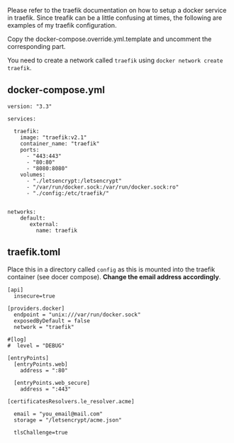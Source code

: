Please refer to the traefik documentation on how to setup a docker service in traefik. Since treafik can be a little
confusing at times, the following are examples of my traefik configuration.

Copy the docker-compose.override.yml.template and uncomment the corresponding part.

You need to create a network called `traefik` using `docker network create traefik`.
## docker-compose.yml

```
version: "3.3"

services:

  traefik:
    image: "traefik:v2.1"
    container_name: "traefik"
    ports:
      - "443:443"
      - "80:80"
      - "8080:8080"
    volumes:
      - "./letsencrypt:/letsencrypt"
      - "/var/run/docker.sock:/var/run/docker.sock:ro"
      - "./config:/etc/traefik/"


networks:
    default:
       external:
         name: traefik
```

## traefik.toml
Place this in a directory called `config` as this is mounted into the traefik container (see docer compose).
**Change the email address accordingly**.
```
[api]
  insecure=true

[providers.docker]
  endpoint = "unix:///var/run/docker.sock"
  exposedByDefault = false
  network = "traefik"

#[log]
#  level = "DEBUG"

[entryPoints]
  [entryPoints.web]
    address = ":80"

  [entryPoints.web_secure]
    address = ":443"

[certificatesResolvers.le_resolver.acme]

  email = "you_email@mail.com"
  storage = "/letsencrypt/acme.json"

  tlsChallenge=true
```
